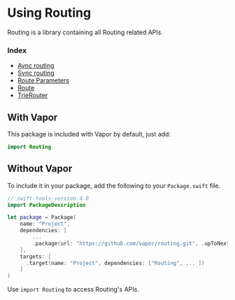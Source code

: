 # Using Routing

Routing is a library containing all Routing related APIs.

### Index

- [Aync routing](async.md)
- [Sync routing](sync.md)
- [Route Parameters](parameters.md)
- [Route](route.md)
- [TrieRouter](router.md)

## With Vapor

This package is included with Vapor by default, just add:

```swift
import Routing
```

## Without Vapor

To include it in your package, add the following to your `Package.swift` file.

```swift
// swift-tools-version:4.0
import PackageDescription

let package = Package(
    name: "Project",
    dependencies: [
        ...
        .package(url: "https://github.com/vapor/routing.git", .upToNextMajor(from: "3.0.0")),
    ],
    targets: [
      .target(name: "Project", dependencies: ["Routing", ... ])
    ]
)
```

Use `import Routing` to access Routing's APIs.
